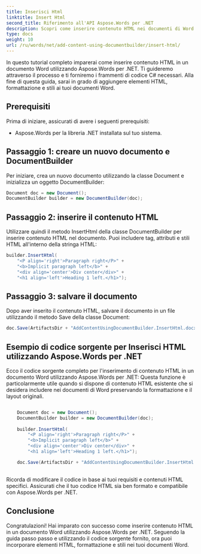 ```yaml
---
title: Inserisci Html
linktitle: Insert Html
second_title: Riferimento all'API Aspose.Words per .NET
description: Scopri come inserire contenuto HTML nei documenti di Word utilizzando Aspose.Words per .NET. Guida passo dopo passo.
type: docs
weight: 10
url: /ru/words/net/add-content-using-documentbuilder/insert-html/
---
```


In questo tutorial completo imparerai come inserire contenuto HTML in un documento Word utilizzando Aspose.Words per .NET. Ti guideremo attraverso il processo e ti forniremo i frammenti di codice C# necessari. Alla fine di questa guida, sarai in grado di aggiungere elementi HTML, formattazione e stili ai tuoi documenti Word.

## Prerequisiti
Prima di iniziare, assicurati di avere i seguenti prerequisiti:
- Aspose.Words per la libreria .NET installata sul tuo sistema.

## Passaggio 1: creare un nuovo documento e DocumentBuilder
Per iniziare, crea un nuovo documento utilizzando la classe Document e inizializza un oggetto DocumentBuilder:

```csharp
Document doc = new Document();
DocumentBuilder builder = new DocumentBuilder(doc);
```

## Passaggio 2: inserire il contenuto HTML
Utilizzare quindi il metodo InsertHtml della classe DocumentBuilder per inserire contenuto HTML nel documento. Puoi includere tag, attributi e stili HTML all'interno della stringa HTML:

```csharp
builder.InsertHtml(
	"<P align='right'>Paragraph right</P>" +
	"<b>Implicit paragraph left</b>" +
	"<div align='center'>Div center</div>" +
	"<h1 align='left'>Heading 1 left.</h1>");
```

## Passaggio 3: salvare il documento
Dopo aver inserito il contenuto HTML, salvare il documento in un file utilizzando il metodo Save della classe Document:

```csharp
doc.Save(ArtifactsDir + "AddContentUsingDocumentBuilder.InsertHtml.docx");
```

## Esempio di codice sorgente per Inserisci HTML utilizzando Aspose.Words per .NET
Ecco il codice sorgente completo per l'inserimento di contenuto HTML in un documento Word utilizzando Aspose.Words per .NET:
Questa funzione è particolarmente utile quando si dispone di contenuto HTML esistente che si desidera includere nei documenti di Word preservando la formattazione e il layout originali.

```csharp

	Document doc = new Document();
	DocumentBuilder builder = new DocumentBuilder(doc);
	
	builder.InsertHtml(
		"<P align='right'>Paragraph right</P>" +
		"<b>Implicit paragraph left</b>" +
		"<div align='center'>Div center</div>" +
		"<h1 align='left'>Heading 1 left.</h1>");

	doc.Save(ArtifactsDir + "AddContentUsingDocumentBuilder.InsertHtml.docx");
	
```

Ricorda di modificare il codice in base ai tuoi requisiti e contenuti HTML specifici. Assicurati che il tuo codice HTML sia ben formato e compatibile con Aspose.Words per .NET.

## Conclusione
Congratulazioni! Hai imparato con successo come inserire contenuto HTML in un documento Word utilizzando Aspose.Words per .NET. Seguendo la guida passo passo e utilizzando il codice sorgente fornito, ora puoi incorporare elementi HTML, formattazione e stili nei tuoi documenti Word.


